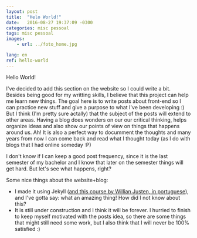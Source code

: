 ```yaml
---
layout: post
title:  "Helo World!"
date:   2016-08-27 19:37:09 -0300
categories: misc pessoal
tags: misc pessoal
images: 
    - url: ../foto_home.jpg

lang: en
ref: hello-world
---
```


Hello World!

I've decided to add this section on the website so I could write a bit. Besides being good for my writting skills, I believe that this project can help me learn new things. The goal here is to write posts about front-end so I can practice new stuff and give a purpose to what I've been developing :) But I think (I'm pretty sure actally) that the subject of the posts will extend to other areas. Having a blog does wonders on our our critical thinking, helps organize ideas and also show our points of view on things that happens around us. Ah! It is also a perfect way to documment the thoughts and many years from now I can come back and read what I thought today (as I do with blogs that I had online someday :P)

I don't know if I can keep a good post frequency, since it is the last semester of my bachelor and I know that later on the semester things will get hard. But let's see what happens, right?

Some nice things about the website+blog:

- I made it using Jekyll ([and this course by Willian Justen, in portuguese](http://willianjusten.teachable.com/courses/criando-sites-estaticos-com-jekyll)), and I've gotta say: what an amazing thing! How did I not know about this?
- It is still under construction and I think it will be forever. I hurried to finish to keep myself motivated with the posts idea, so there are some things that might still need some work, but I also think that I will never be 100% satisfied :)